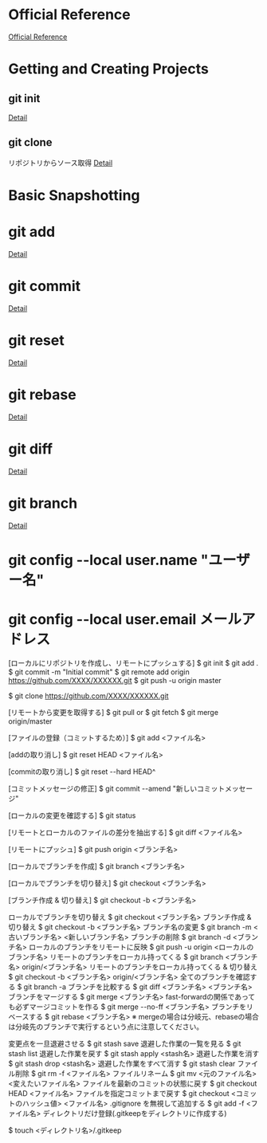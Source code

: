 
# Official Reference

[Official Reference](https://git-scm.com/docs)

# Getting and Creating Projects

## git init

[Detail](https://git-scm.com/docs/git-init)

## git clone

リポジトリからソース取得
[Detail](https://git-scm.com/docs/git-clone)

# Basic Snapshotting

# git add

[Detail](https://git-scm.com/docs/git-add)

# git commit

[Detail]()

# git reset
[Detail]()
# git rebase
[Detail]()

# git diff
[Detail]()
# git branch
[Detail]()

# git config --local user.name "ユーザー名"
# git config --local user.email メールアドレス

[ローカルにリポジトリを作成し、リモートにプッシュする]
$ git init
$ git add .
$ git commit -m "Initial commit"
$ git remote add origin https://github.com/XXXX/XXXXXX.git
$ git push -u origin master

$ git clone https://github.com/XXXX/XXXXXX.git

[リモートから変更を取得する]
$ git pull
or
$ git fetch
$ git merge origin/master

[ファイルの登録（コミットするため）]
$ git add <ファイル名>

[addの取り消し]
$ git reset HEAD <ファイル名>

[commitの取り消し]
$ git reset --hard HEAD^

[コミットメッセージの修正]
$ git commit --amend "新しいコミットメッセージ"

[ローカルの変更を確認する]
$ git status

[リモートとローカルのファイルの差分を抽出する]
$ git diff <ファイル名>

[リモートにプッシュ]
$ git push origin <ブランチ名>

[ローカルでブランチを作成]
$ git branch <ブランチ名>

[ローカルでブランチを切り替え]
$ git checkout <ブランチ名>

[ブランチ作成 & 切り替え]
$ git checkout -b <ブランチ名>

ローカルでブランチを切り替え
$ git checkout <ブランチ名>
ブランチ作成 & 切り替え
$ git checkout -b <ブランチ名>
ブランチ名の変更
$ git branch -m <古いブランチ名> <新しいブランチ名>
ブランチの削除
$ git branch -d <ブランチ名>
ローカルのブランチをリモートに反映
$ git push -u origin <ローカルのブランチ名>
リモートのブランチをローカル持ってくる
$ git branch <ブランチ名> origin/<ブランチ名>
リモートのブランチをローカル持ってくる & 切り替え
$ git checkout -b <ブランチ名> origin/<ブランチ名>
全てのブランチを確認する
$ git branch -a
ブランチを比較する
$ git diff <ブランチ名> <ブランチ名>
ブランチをマージする
$ git merge <ブランチ名>
fast-forwardの関係であっても必ずマージコミットを作る
$ git merge --no-ff <ブランチ名>
ブランチをリベースする
$ git rebase <ブランチ名>
※ mergeの場合は分岐元、rebaseの場合は分岐先のブランチで実行するという点に注意してください。

変更点を一旦退避させる
$ git stash save
退避した作業の一覧を見る
$ git stash list
退避した作業を戻す
$ git stash apply <stash名>
退避した作業を消す
$ git stash drop <stash名>
退避した作業をすべて消す
$ git stash clear
ファイル削除
$ git rm -f  <ファイル名>
ファイルリネーム
$ git mv <元のファイル名> <変えたいファイル名>
ファイルを最新のコミットの状態に戻す
$ git checkout HEAD <ファイル名>
ファイルを指定コミットまで戻す
$ git checkout <コミットのハッシュ値> <ファイル名>
.gitignore を無視して追加する
$ git add -f <ファイル名>
ディレクトリだけ登録(.gitkeepをディレクトリに作成する)

$ touch <ディレクトリ名>/.gitkeep
